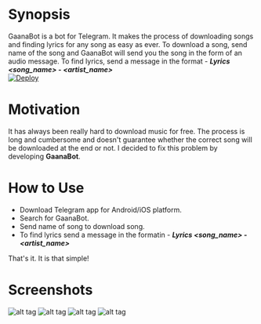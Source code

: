 # Synopsis
GaanaBot is a bot for Telegram. It makes the process of downloading songs and finding lyrics for any song as easy as ever.
To download a song, send name of the song and GaanaBot will send you the song in the form of an audio message.
To find lyrics, send a message in the format - **_Lyrics \<song\_name\> - \<artist\_name\>_**  
[![Deploy](https://www.herokucdn.com/deploy/button.svg)](https://heroku.com/deploy)

# Motivation
It has always been really hard to download music for free. The process is long and cumbersome and doesn't guarantee whether the correct song will be downloaded at the end or not. I decided to fix this problem by developing **GaanaBot**.

# How to Use 
- Download Telegram app for Android/iOS platform. 
- Search for GaanaBot. 
- Send name of song to download song.
- To find lyrics send a message in the formatin - **_Lyrics \<song\_name\> - \<artist\_name\>_**  

That's it. It is that simple!

# Screenshots
![alt tag](https://github.com/mayank26saxena/GaanaBot/blob/master/screenshots/screenshot4.jpg)
![alt tag](https://github.com/mayank26saxena/GaanaBot/blob/master/screenshots/screenshot2.jpg)
![alt tag](https://github.com/mayank26saxena/GaanaBot/blob/master/screenshots/screenshot6.jpg)
![alt tag](https://github.com/mayank26saxena/GaanaBot/blob/master/screenshots/screenshot7.jpg)

